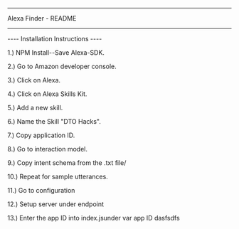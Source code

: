 *********************
Alexa Finder - README
*********************

---- Installation Instructions ----

1.) NPM Install--Save Alexa-SDK.

2.) Go to Amazon developer console.

3.) Click on Alexa.

4.) Click on Alexa Skills Kit. 

5.) Add a new skill.

6.) Name the Skill "DTO Hacks".

7.) Copy application ID.

8.) Go to interaction model.

9.) Copy intent schema from the .txt file/

10.) Repeat for sample utterances.

11.) Go to configuration

12.) Setup server under endpoint

13.) Enter the app ID into index.jsunder var app ID
dasfsdfs
